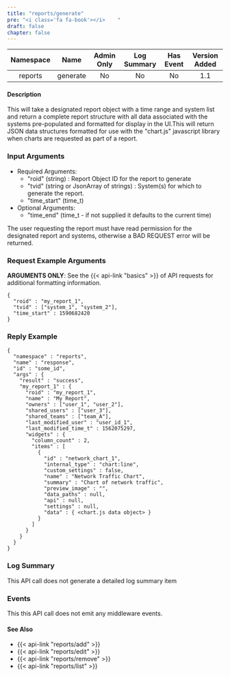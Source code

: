 ```yaml
---
title: "reports/generate"
pre: "<i class='fa fa-book'></i>	"
draft: false
chapter: false
---
```


| Namespace | Name | Admin Only | Log Summary | Has Event | Version Added
|:----------------:|:--------:|:--------:|:--------:|:--------:|:---:|
| reports | generate | No | No | No | 1.1 |

#### Description
This will take a designated report object with a time range and system list and return a complete report structure with all data associated with the systems pre-populated and formatted for display in the UI.This will return JSON data structures formatted for use with the "chart.js" javascript library when charts are requested as part of a report.

### Input Arguments
* Required Arguments: 
   * "roid" (string) : Report Object ID for the report to generate
   * "tvid" (string or JsonArray of strings) : System(s) for which to generate the report.
   * "time_start" (time_t)
* Optional Arguments:
   * "time_end" (time_t - if not supplied it defaults to the current time)

The user requesting the report must have read permission for the designated report and systems, otherwise a BAD REQUEST error will be returned.

### Request Example Arguments
**ARGUMENTS ONLY**: See the {{< api-link "basics" >}} of API requests for additional formatting information.

```
{
  "roid" : "my_report_1",
  "tvid" : ["system_1", "system_2"],
  "time_start" : 1590682420
}
```

### Reply Example
```
{
  "namespace" : "reports",
  "name" : "response",
  "id" : "some_id",
  "args" : {
    "result" : "success",
    "my_report_1" : {
      "roid" : "my_report_1",
      "name" : "My Report",
      "owners" : ["user_1", "user_2"],
      "shared_users" : ["user_3"],
      "shared_teams" : ["team_A"],
      "last_modified_user" : "user_id_1",
      "last_modified_time_t" : 1562075297,
      "widgets" : { 
        "column_count" : 2,
        "items" : [
          {
            "id" : "network_chart_1",
            "internal_type" : "chart:line",
            "custom_settings" : false,
            "name" : "Network Traffic Chart",
            "summary" : "Chart of network traffic",
            "preview_image" : "",
            "data_paths" : null,
            "api" : null,
            "settings" : null,
            "data" : { <chart.js data object> }
          }
        ]
      }
    }
  }
}
```
### Log Summary
This API call does not generate a detailed log summary item

### Events
This this API call does not emit any middleware events.

#### See Also
* {{< api-link "reports/add" >}}
* {{< api-link "reports/edit" >}}
* {{< api-link "reports/remove" >}}
* {{< api-link "reports/list" >}}
